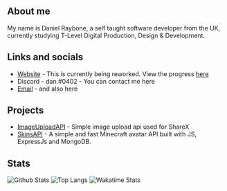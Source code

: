 ## About me

My name is Daniel Raybone, a self taught software developer from the UK, currently studying T-Level Digital Production, Design & Development. 

## Links and socials

- [Website](http://danielraybone.com/) - This is currently being reworked. View the progress [here](https://wip.danielraybone.com)
- Discord - dan.#0402 - You can contact me here
- [Email](mailto:me@danielraybone.com) - and also here

## Projects

<!-- Progress that I've yet to make public. These will be made public once I have progessed further into the development.
- [Yin](https://github.com/iAverages/Yin) - A Micro Services Discord Bot built with Typescript, MongoDB and Redis.
- [Izanami](https://github.com/iAverages/Izanami) - Game management control panel built with React, Typescript and MongoDB.
-->
- [ImageUploadAPI](https://github.com/iAverages/ImageUploadAPI) - Simple image upload api used for ShareX
- [SkinsAPI](https://github.com/iAverages/SkinsAPI) - A simple and fast Minecraft avatar API built with JS, ExpressJs and MongoDB.

## Stats

![Github Stats](https://github-readme-stats.vercel.app/api?username=iAverages&show_icons=true&theme=midnight-purple&bg_color=0d1117&hide_border=true&count_private=true)
![Top Langs](https://github-readme-stats.vercel.app/api/top-langs/?username=iAverages&theme=midnight-purple&bg_color=0d1117&hide_border=true&show_icons=true)
![Wakatime Stats](https://github-readme-stats.vercel.app/api/wakatime?username=iAverage&theme=midnight-purple&bg_color=0d1117&hide_border=true)
